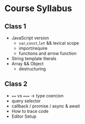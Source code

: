 # Course Syllabus

## Class 1

- JavaScript version
  - `var`,`const`,`let` && lexical scope
  - import/require
  - functions and arrow function
- String template literals
- Array && Object
  - destructuring

## Class 2

- `==` vs `===` -> type coercion
- query selector
- callback / promise / async & await
- How to trace code
- Editor Setup
